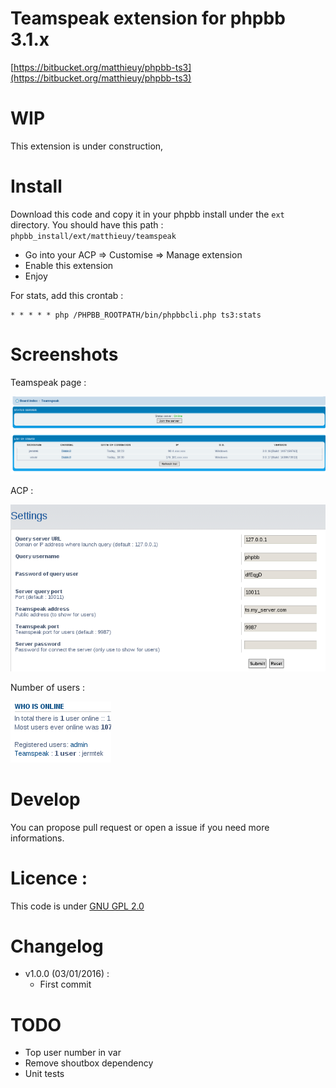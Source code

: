 Teamspeak extension for phpbb 3.1.x
===================================

[https://bitbucket.org/matthieuy/phpbb-ts3](https://bitbucket.org/matthieuy/phpbb-ts3)

WIP
===

This extension is under construction, 

Install
=======

Download this code and copy it in your phpbb install under the `ext` directory.
You should have this path : `phpbb_install/ext/matthieuy/teamspeak`

- Go into your ACP => Customise => Manage extension
- Enable this extension
- Enjoy

For stats, add this crontab :
```
* * * * * php /PHPBB_ROOTPATH/bin/phpbbcli.php ts3:stats
```

Screenshots
===========

Teamspeak page :

![TS3](screenshots/ts3.png "Teamspeak 3")

ACP :

![ACP](screenshots/acp.png "ACP")

Number of users :

![Number](screenshots/nb.png "Number of users")

Develop
=======

You can propose pull request or open a issue if you need more informations.

Licence :
=========

This code is under [GNU GPL 2.0](http://opensource.org/licenses/gpl-2.0.php)

Changelog
=========

- v1.0.0 (03/01/2016) :
    - First commit

TODO
====

- Top user number in var
- Remove shoutbox dependency
- Unit tests
